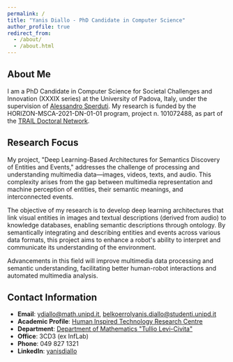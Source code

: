 ```yaml
---
permalink: /
title: "Yanis Diallo - PhD Candidate in Computer Science"
author_profile: true
redirect_from: 
  - /about/
  - /about.html
---
```


## About Me

I am a PhD Candidate in Computer Science for Societal Challenges and Innovation (XXXIX series) at the University of Padova, Italy, under the supervision of [Alessandro Sperduti](https://scholar.google.com/citations?user=JsExaWMAAAAJ&hl=en). My research is funded by the HORIZON-MSCA-2021-DN-01-01 program, project n. 101072488, as part of the [TRAIL Doctoral Network](https://www.inf.uni-hamburg.de/research/projects/trail/overview.html).

## Research Focus

My project, "Deep Learning-Based Architectures for Semantics Discovery of Entities and Events," addresses the challenge of processing and understanding multimedia data—images, videos, texts, and audio. This complexity arises from the gap between multimedia representation and machine perception of entities, their semantic meanings, and interconnected events.

The objective of my research is to develop deep learning architectures that link visual entities in images and textual descriptions (derived from audio) to knowledge databases, enabling semantic descriptions through ontology. By semantically integrating and describing entities and events across various data formats, this project aims to enhance a robot's ability to interpret and communicate its understanding of the environment.

Advancements in this field will improve multimedia data processing and semantic understanding, facilitating better human-robot interactions and automated multimedia analysis.

## Contact Information

- **Email**: ydiallo@math.unipd.it, belkoerrolyanis.diallo@studenti.unipd.it
- **Academic Profile**: [Human Inspired Technology Research Centre](http://hit.psy.unipd.it/diallo-yanis)
- **Department**: [Department of Mathematics "Tullio Levi-Civita"](https://www.math.unipd.it/dipartimento/persone/belko_errol_yanis.diallo/)
- **Office**: 3CD3 (ex InfLab)
- **Phone**: 049 827 1321
- **LinkedIn**: [yanisdiallo](https://www.linkedin.com/in/yanisdiallo)
